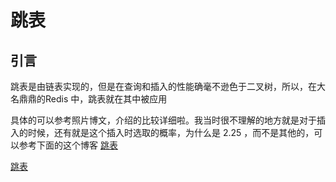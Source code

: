 # 跳表
## 引言
跳表是由链表实现的，但是在查询和插入的性能确毫不逊色于二叉树，所以，在大名鼎鼎的Redis 中，跳表就在其中被应用


具体的可以参考照片博文，介绍的比较详细啦。我当时很不理解的地方就是对于插入的时候，还有就是这个插入时选取的概率，为什么是 2.25 ，而不是其他的，可以参考下面的这个博客
[跳表](https://leetcode.cn/problems/design-skiplist/solutions/1696545/she-ji-tiao-biao-by-leetcode-solution-e8yh/)

[跳表](https://www.jianshu.com/p/9d8296562806)
